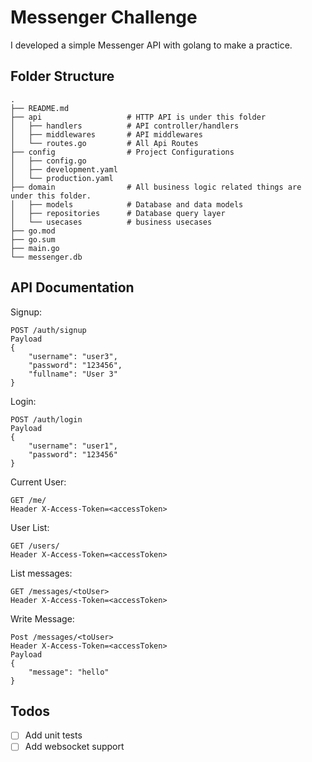 # Messenger Challenge

I developed a simple Messenger API with golang to make a practice.

## Folder Structure

```
.
├── README.md
├── api                   # HTTP API is under this folder
│   ├── handlers          # API controller/handlers
│   ├── middlewares       # API middlewares
│   └── routes.go         # All Api Routes
├── config                # Project Configurations
│   ├── config.go
│   ├── development.yaml
│   └── production.yaml
├── domain                # All business logic related things are under this folder.
│   ├── models            # Database and data models
│   ├── repositories      # Database query layer
│   └── usecases          # business usecases
├── go.mod
├── go.sum
├── main.go
└── messenger.db
```

## API Documentation

Signup:

```
POST /auth/signup
Payload
{
	"username": "user3",
	"password": "123456",
	"fullname": "User 3"
}
```

Login:

```
POST /auth/login
Payload
{
	"username": "user1",
	"password": "123456"
}
```

Current User:

```
GET /me/
Header X-Access-Token=<accessToken>
```

User List:

```
GET /users/
Header X-Access-Token=<accessToken>
```

List messages:

```
GET /messages/<toUser>
Header X-Access-Token=<accessToken>
```

Write Message:

```
Post /messages/<toUser>
Header X-Access-Token=<accessToken>
Payload
{
	"message": "hello"
}
```

## Todos

- [ ] Add unit tests
- [ ] Add websocket support
